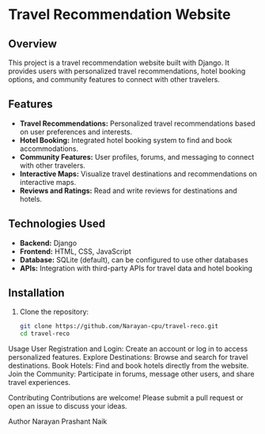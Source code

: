 # Travel Recommendation Website

## Overview
This project is a travel recommendation website built with Django. It provides users with personalized travel recommendations, hotel booking options, and community features to connect with other travelers.

## Features
- **Travel Recommendations:** Personalized travel recommendations based on user preferences and interests.
- **Hotel Booking:** Integrated hotel booking system to find and book accommodations.
- **Community Features:** User profiles, forums, and messaging to connect with other travelers.
- **Interactive Maps:** Visualize travel destinations and recommendations on interactive maps.
- **Reviews and Ratings:** Read and write reviews for destinations and hotels.

## Technologies Used
- **Backend:** Django
- **Frontend:** HTML, CSS, JavaScript
- **Database:** SQLite (default), can be configured to use other databases
- **APIs:** Integration with third-party APIs for travel data and hotel booking

## Installation
1. Clone the repository:
   ```bash
   git clone https://github.com/Narayan-cpu/travel-reco.git
   cd travel-reco


Usage
User Registration and Login: Create an account or log in to access personalized features.
Explore Destinations: Browse and search for travel destinations.
Book Hotels: Find and book hotels directly from the website.
Join the Community: Participate in forums, message other users, and share travel experiences.

Contributing
Contributions are welcome! Please submit a pull request or open an issue to discuss your ideas.



Author
Narayan Prashant Naik
